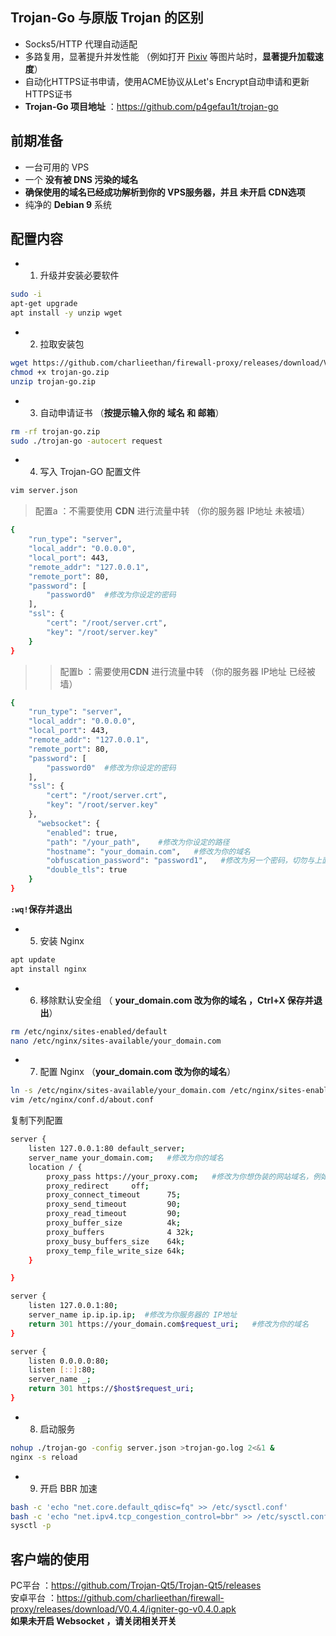 ## Trojan-Go 与原版 Trojan 的区别
- Socks5/HTTP 代理自动适配 
- 多路复用，显著提升并发性能 （例如打开 [Pixiv](https://www.pixiv.net) 等图片站时，**显著提升加载速度**）  
- 自动化HTTPS证书申请，使用ACME协议从Let's Encrypt自动申请和更新HTTPS证书   
- **Trojan-Go 项目地址** ：https://github.com/p4gefau1t/trojan-go
## 前期准备 
- 一台可用的 VPS   
- 一个 **没有被 DNS 污染的域名**    
- **确保使用的域名已经成功解析到你的 VPS服务器，并且 未开启 CDN选项**   
- 纯净的 **Debian 9** 系统 
## 配置内容 
- 1. 升级并安装必要软件   
```bash
sudo -i
apt-get upgrade
apt install -y unzip wget
```
- 2. 拉取安装包   
```bash
wget https://github.com/charlieethan/firewall-proxy/releases/download/V0.4.4/trojan-go.zip
chmod +x trojan-go.zip
unzip trojan-go.zip
```
- 3. 自动申请证书 （**按提示输入你的 域名 和 邮箱**）  
```bash
rm -rf trojan-go.zip
sudo ./trojan-go -autocert request
```
- 4. 写入 Trojan-GO 配置文件     
```bash
vim server.json
```
> 配置a ：不需要使用 **CDN** 进行流量中转 （你的服务器 IP地址 未被墙）  
```bash
{
    "run_type": "server",
    "local_addr": "0.0.0.0",
    "local_port": 443,
    "remote_addr": "127.0.0.1",
    "remote_port": 80,
    "password": [
        "password0"  #修改为你设定的密码
    ],
    "ssl": {
        "cert": "/root/server.crt",
        "key": "/root/server.key"
    }
}
```
>> 配置b ：需要使用**CDN** 进行流量中转 （你的服务器 IP地址 已经被墙）  
```bash
{
    "run_type": "server",
    "local_addr": "0.0.0.0",
    "local_port": 443,
    "remote_addr": "127.0.0.1",
    "remote_port": 80,
    "password": [
        "password0"  #修改为你设定的密码
    ],
    "ssl": {
        "cert": "/root/server.crt",
        "key": "/root/server.key"
    },
      "websocket": {
        "enabled": true,
        "path": "/your_path",    #修改为你设定的路径
        "hostname": "your_domain.com",   #修改为你的域名
        "obfuscation_password": "password1",   #修改为另一个密码，切勿与上面的密码相同
        "double_tls": true
    }
}
```
**`:wq!`保存并退出**
- 5. 安装 Nginx  
```bash
apt update
apt install nginx
```
- 6. 移除默认安全组 （ **your_domain.com 改为你的域名 ，Ctrl+X 保存并退出**）
```bash
rm /etc/nginx/sites-enabled/default
nano /etc/nginx/sites-available/your_domain.com
```
- 7. 配置 Nginx （**your_domain.com 改为你的域名**）   
```bash
ln -s /etc/nginx/sites-available/your_domain.com /etc/nginx/sites-enabled/
vim /etc/nginx/conf.d/about.conf
```
复制下列配置  
```bash
server {
    listen 127.0.0.1:80 default_server;
    server_name your_domain.com;   #修改为你的域名
    location / {
        proxy_pass https://your_proxy.com;   #修改为你想伪装的网站域名，例如 https://www.pexels.com  
        proxy_redirect     off;
        proxy_connect_timeout      75; 
        proxy_send_timeout         90; 
        proxy_read_timeout         90; 
        proxy_buffer_size          4k; 
        proxy_buffers              4 32k; 
        proxy_busy_buffers_size    64k; 
        proxy_temp_file_write_size 64k; 
    }

}

server {
    listen 127.0.0.1:80;
    server_name ip.ip.ip.ip;  #修改为你服务器的 IP地址
    return 301 https://your_domain.com$request_uri;   #修改为你的域名
}

server {
    listen 0.0.0.0:80;
    listen [::]:80;
    server_name _;
    return 301 https://$host$request_uri;
}
```
- 8. 启动服务  
```bash
nohup ./trojan-go -config server.json >trojan-go.log 2<&1 &
nginx -s reload
```
- 9. 开启 BBR 加速 
```bash
bash -c 'echo "net.core.default_qdisc=fq" >> /etc/sysctl.conf'
bash -c 'echo "net.ipv4.tcp_congestion_control=bbr" >> /etc/sysctl.conf'
sysctl -p
```
## 客户端的使用 
PC平台 ：https://github.com/Trojan-Qt5/Trojan-Qt5/releases   
安卓平台 ：https://github.com/charlieethan/firewall-proxy/releases/download/V0.4.4/igniter-go-v0.4.0.apk   
**如果未开启 Websocket ，请关闭相关开关**
